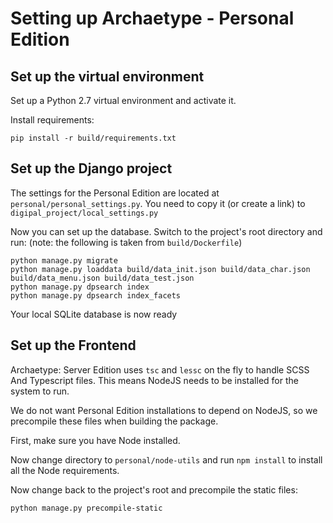 # Setting up Archaetype - Personal Edition

## Set up the virtual environment
Set up a Python 2.7 virtual environment and activate it.

Install requirements:

    pip install -r build/requirements.txt

## Set up the Django project

The settings for the Personal Edition are located at `personal/personal_settings.py`. You need to copy it (or create a link) to `digipal_project/local_settings.py`

Now you can set up the database. Switch to the project's root directory and run: (note: the following is taken from `build/Dockerfile`)

    python manage.py migrate
    python manage.py loaddata build/data_init.json build/data_char.json build/data_menu.json build/data_test.json
    python manage.py dpsearch index
    python manage.py dpsearch index_facets

Your local SQLite database is now ready

## Set up the Frontend

Archaetype: Server Edition uses `tsc` and `lessc` on the fly to handle SCSS And Typescript files. This means NodeJS needs to be installed for the system to run.

We do not want Personal Edition installations to depend on NodeJS, so we precompile these files when building the package.

First, make sure you have Node installed.

Now change directory to `personal/node-utils` and run `npm install` to install all the Node requirements.

Now change back to the project's root and precompile the static files:

    python manage.py precompile-static
